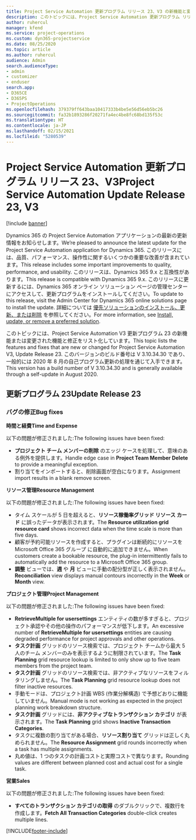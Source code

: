 ```yaml
---
title: Project Service Automation 更新プログラム リリース 23、V3 の新機能と変更点
description: このトピックには、Project Service Automation 更新プログラム リリース 23、V3 で利用可能な機能と修正をリスト化しています。
author: ruhercul
manager: kfend
ms.service: project-operations
ms.custom: dyn365-projectservice
ms.date: 08/25/2020
ms.topic: article
ms.author: ruhercul
audience: Admin
search.audienceType:
- admin
- customizer
- enduser
search.app:
- D365CE
- D365PS
- ProjectOperations
ms.openlocfilehash: 379379ff643baa10417333b4be5e56d56eb5bc26
ms.sourcegitcommit: fa32b1893286f20271fa4ec4be8fc68bd135f53c
ms.translationtype: HT
ms.contentlocale: ja-JP
ms.lasthandoff: 02/15/2021
ms.locfileid: "5280539"
---
```

# <a name="project-service-automation-update-release-23-v3"></a><span data-ttu-id="32b6e-103">Project Service Automation 更新プログラム リリース 23、V3</span><span class="sxs-lookup"><span data-stu-id="32b6e-103">Project Service Automation Update Release 23, V3</span></span>

[!include [banner](../includes/psa-now-project-operations.md)]

<span data-ttu-id="32b6e-104">Dynamics 365 の Project Service Automation アプリケーションの最新の更新情報をお知らせします。</span><span class="sxs-lookup"><span data-stu-id="32b6e-104">We’re pleased to announce the latest update for the Project Service Automation application for Dynamics 365.</span></span> <span data-ttu-id="32b6e-105">このリリースには、品質、パフォーマンス、操作性に関するいくつかの重要な改善が含まれています。</span><span class="sxs-lookup"><span data-stu-id="32b6e-105">This release includes some important improvements to quality, performance, and usability.</span></span> <span data-ttu-id="32b6e-106">このリリースは、Dynamics 365 9.x と互換性があります。</span><span class="sxs-lookup"><span data-stu-id="32b6e-106">This release is compatible with Dynamics 365 9.x.</span></span> <span data-ttu-id="32b6e-107">このリリースに更新するには、Dynamics 365 オンライン ソリューション ページの管理センターにアクセスして、更新プログラムをインストールしてください。</span><span class="sxs-lookup"><span data-stu-id="32b6e-107">To update to this release, visit the Admin Center for Dynamics 365 online solutions page to install the update.</span></span> <span data-ttu-id="32b6e-108">詳細については [優先ソリューションのインストール、更新、または削除](https://docs.microsoft.com/power-platform/admin/install-remove-preferred-solution) を参照してください。</span><span class="sxs-lookup"><span data-stu-id="32b6e-108">For more information, see [Install, update, or remove a preferred solution](https://docs.microsoft.com/power-platform/admin/install-remove-preferred-solution).</span></span>

<span data-ttu-id="32b6e-109">このトピックには、Project Service Automation V3 更新プログラム 23 の新機能または変更された機能と修正をリスト化しています。</span><span class="sxs-lookup"><span data-stu-id="32b6e-109">This topic lists the features and fixes that are new or changed for Project Service Automation V3, Update Release 23.</span></span> <span data-ttu-id="32b6e-110">このバージョンのビルド番号は V 3.10.34.30 であり、一般的には 2020 年 8 月の自己プログラム更新の処理を通じて入手できます。</span><span class="sxs-lookup"><span data-stu-id="32b6e-110">This version has a build number of V 3.10.34.30 and is generally available through a self-update in August 2020.</span></span>

## <a name="update-release-23"></a><span data-ttu-id="32b6e-111">更新プログラム 23</span><span class="sxs-lookup"><span data-stu-id="32b6e-111">Update Release 23</span></span>

### <a name="bug-fixes"></a><span data-ttu-id="32b6e-112">バグの修正</span><span class="sxs-lookup"><span data-stu-id="32b6e-112">Bug fixes</span></span>

<span data-ttu-id="32b6e-113">**時間と経費**</span><span class="sxs-lookup"><span data-stu-id="32b6e-113">**Time and Expense**</span></span>

<span data-ttu-id="32b6e-114">以下の問題が修正されました:</span><span class="sxs-lookup"><span data-stu-id="32b6e-114">The following issues have been fixed:</span></span>
- <span data-ttu-id="32b6e-115">**プロジェクト チーム メンバーの削除** のエッジ ケースを処理して、意味のある例外を提供します。</span><span class="sxs-lookup"><span data-stu-id="32b6e-115">Handle edge case in **Project Team Member Delete** to provide a meaningful exception.</span></span>
- <span data-ttu-id="32b6e-116">割り当てをインポートすると、削除画面が空白になります。</span><span class="sxs-lookup"><span data-stu-id="32b6e-116">Assignment import results in a blank remove screen.</span></span>

<span data-ttu-id="32b6e-117">**リソース管理**</span><span class="sxs-lookup"><span data-stu-id="32b6e-117">**Resource Management**</span></span>

<span data-ttu-id="32b6e-118">以下の問題が修正されました:</span><span class="sxs-lookup"><span data-stu-id="32b6e-118">The following issues have been fixed:</span></span>

- <span data-ttu-id="32b6e-119">タイム スケールが 5 日を超えると、**リソース稼働率グリッド リソース カード** に誤ったデータが表示されます。</span><span class="sxs-lookup"><span data-stu-id="32b6e-119">The **Resource utilization grid resource card** shows incorrect data when the time scale is more than five days.</span></span>
- <span data-ttu-id="32b6e-120">顧客が予約可能リソースを作成すると、プラグインは断続的にリソースを Microsoft Office 365 グループ に自動的に追加できません。</span><span class="sxs-lookup"><span data-stu-id="32b6e-120">When customers create a bookable resource, the plug-in intermittently fails to automatically add the resource to a Microsoft Office 365 group.</span></span>
- <span data-ttu-id="32b6e-121">**調整** ビューでは、**週** や **月** ビューに手動の配分型が正しく表示されません。</span><span class="sxs-lookup"><span data-stu-id="32b6e-121">**Reconciliation** view displays manual contours incorrectly in the **Week** or **Month** view.</span></span>

<span data-ttu-id="32b6e-122">**プロジェクト管理**</span><span class="sxs-lookup"><span data-stu-id="32b6e-122">**Project Management**</span></span>

<span data-ttu-id="32b6e-123">以下の問題が修正されました:</span><span class="sxs-lookup"><span data-stu-id="32b6e-123">The following issues have been fixed:</span></span>

- <span data-ttu-id="32b6e-124">**RetrieveMultiple for usersettings** エンティティの数が多すぎると、プロジェクト承認やその他の操作のパフォーマンスが低下します。</span><span class="sxs-lookup"><span data-stu-id="32b6e-124">An excessive number of **RetrieveMultiple for usersettings** entities are causing degraded performance for project approvals and other operations.</span></span>
- <span data-ttu-id="32b6e-125">**タスク計画** グリッドのリソース検索では、プロジェクト チームから最大 5 人のチーム メンバーのみを表示するように制限されています。</span><span class="sxs-lookup"><span data-stu-id="32b6e-125">The **Task Planning** grid resource lookup is limited to only show up to five team members from the project team.</span></span> 
- <span data-ttu-id="32b6e-126">**タスク計画** グリッドのリソース検索では、非アクティブなリソースをフィルタリングしません。</span><span class="sxs-lookup"><span data-stu-id="32b6e-126">The **Task Planning** grid resource lookup does not filter inactive resources.</span></span>
- <span data-ttu-id="32b6e-127">手動モードは、プロジェクト計画 WBS (作業分解構造) で予想どおりに機能していません。</span><span class="sxs-lookup"><span data-stu-id="32b6e-127">Manual mode is not working as expected in the project planning work breakdown structure.</span></span>
- <span data-ttu-id="32b6e-128">**タスク計画** グリッドには、**非アクティブなトランザクション カテゴリ** が表示されます。</span><span class="sxs-lookup"><span data-stu-id="32b6e-128">The **Task Planning** grid shows **Inactive Transaction Categories**.</span></span>
- <span data-ttu-id="32b6e-129">タスクに複数の割り当てがある場合、**リソース割り当て** グリッドは正しく丸められません。</span><span class="sxs-lookup"><span data-stu-id="32b6e-129">The **Resource Assignment** grid rounds incorrectly when a task has multiple assignments.</span></span>
- <span data-ttu-id="32b6e-130">丸め値は、1 つのタスクの計画コストと実際コストで異なります。</span><span class="sxs-lookup"><span data-stu-id="32b6e-130">Rounding values are different between planned cost and actual cost for a single task.</span></span>

<span data-ttu-id="32b6e-131">**営業**</span><span class="sxs-lookup"><span data-stu-id="32b6e-131">**Sales**</span></span>

<span data-ttu-id="32b6e-132">以下の問題が修正されました:</span><span class="sxs-lookup"><span data-stu-id="32b6e-132">The following issues have been fixed:</span></span>

- <span data-ttu-id="32b6e-133">**すべてのトランザクション カテゴリの取得** のダブルクリックで、複数行を作成します。</span><span class="sxs-lookup"><span data-stu-id="32b6e-133">**Fetch All Transaction Categories** double-click creates multiple lines.</span></span>


[!INCLUDE[footer-include](../includes/footer-banner.md)]